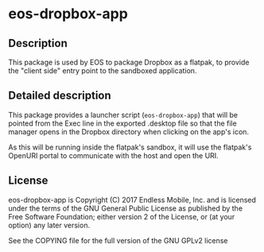 # eos-dropbox-app

## Description

This package is used by EOS to package Dropbox as a flatpak, to provide
the "client side" entry point to the sandboxed application.

## Detailed description

This package provides a launcher script (`eos-dropbox-app`) that will be
pointed from the Exec line in the exported .desktop file so that the file
manager opens in the Dropbox directory when clicking on the app's icon.

As this will be running inside the flatpak's sandbox, it will use the
flatpak's OpenURI portal to communicate with the host and open the URI.

## License

eos-dropbox-app is Copyright (C) 2017 Endless Mobile, Inc. and
is licensed under the terms of the GNU General Public License as
published by the Free Software Foundation; either version 2 of
the License, or (at your option) any later version.

See the COPYING file for the full version of the GNU GPLv2 license
